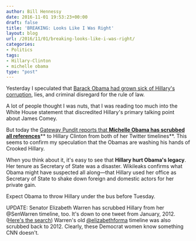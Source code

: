 ```yaml
---
author: Bill Hennessy
date: 2016-11-01 19:53:23+00:00
draft: false
title: 'BREAKING: Looks Like I Was Right'
layout: blog
url: /2016/11/01/breaking-looks-like-i-was-right/
categories:
- Politics
tags:
- Hillary-Clinton
- michelle obama
type: "post"
---
```


Yesterday I speculated that [Barack Obama had grown sick of Hillary's corruption](https://hennessysview.com/2016/10/31/seems-like-obama-is-tired-of-hillarys-s/), lies, and criminal disregard for the rule of law.

A lot of people thought I was nuts, that I was reading too much into the White House statement that discredited Hillary's primary talking point about James Comey.

But today the [Gateway Pundit reports that **Michelle Obama has scrubbed all references**](https://www.thegatewaypundit.com/2016/11/rats-jump-ship-michelle-obama-scrubs-hillary-clinton-twitter-history/)** to Hillary Clinton from both of her Twitter timelines**. This seems to confirm my speculation that the Obamas are washing his hands of Crooked Hillary.

When you think about it, it's easy to see that **Hillary hurt Obama's legacy**. Her tenure as Secretary of State was a disaster. Wikileaks confirms what Obama might have suspected all along—that Hillary used her office as Secretary of State to shake down foreign and domestic actors for her private gain.

Expect Obama to throw Hillary under the bus before Tuesday.

UPDATE: Senator Elizabeth Warren has scrubbed Hillary from her @SenWarren timeline, too. It's down to one tweet from January, 2012. ([Here's the search](https://twitter.com/search?q=Hillary%20OR%20Clinton%20from%3ASenWarren&src=typd)) Warren's old [@elizabethforma](https://twitter.com/elizabethforma) timeline was also scrubbed back to 2012. Clearly, these Democrat women know something CNN doesn't.
